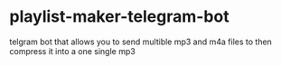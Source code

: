 # playlist-maker-telegram-bot
telgram bot that allows you to send multible mp3 and m4a files to then compress it into a one single mp3 
